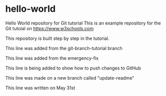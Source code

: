 # hello-world
Hello World repository for Git tutorial
This is an example repository for the Git tutoial on https://www.w3schools.com

This repository is built step by step in the tutorial.

This line was added from the git-branch-tutorial branch

This line was added from the emergency-fix

This line is being added to show how to push changes to GitHub

This line was made on a new branch called "update-readme"

This line was written on May 31st